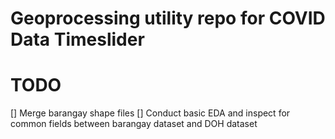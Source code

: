 # Geoprocessing utility repo for COVID Data Timeslider

# TODO
[] Merge barangay shape files
[] Conduct basic EDA and inspect for common fields between barangay dataset and DOH dataset

